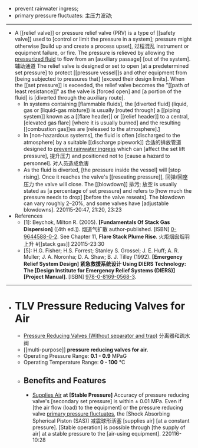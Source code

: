 - prevent rainwater ingress; 
- primary pressure fluctuates: 主压力波动; 
- ---
- A [[relief valve]] or pressure relief valve (PRV) is a type of [[safety valve]] used to [control or limit the pressure in a system]; pressure might otherwise [build up and create a process upset], 过程混乱 instrument or equipment failure, or fire. The pressure is relieved by allowing the [pressurized fluid](((UFdxj2PZe))) to flow from an [auxiliary passage] [out of the system]. 辅助通道 The relief valve is designed or set to open [at a predetermined set pressure] to protect [[pressure vessel]]s and other equipment from [being subjected to pressures that] [exceed their design limits]. When the [[set pressure]] is exceeded, the relief valve becomes the "[[path of least resistance]]" as the valve is [forced open] and [a portion of the fluid] is [diverted through the auxiliary route]. 
    - In systems containing [flammable fluids], the [diverted fluid] (liquid, gas or [liquid-gas mixture]) is usually [routed through] a [[piping system]] known as a [[flare header]] or [[relief header]] to a central, [elevated gas flare] [where it is usually burned] and the resulting [[combustion gas]]es are [released to the atmosphere].[1](((JUMqQKLM4)))
    - In [non-hazardous systems], the fluid is often [discharged to the atmosphere] by a suitable [[discharge pipework]] 合适的排放管道 designed to [prevent rainwater ingress](((ZdYGdCLms))) which can [affect the set lift pressure], 提升压力 and positioned not to [cause a hazard to personnel]. 对人员造成危害 
    - As the fluid is diverted, [the pressure inside the vessel] will [stop rising]. Once it reaches the valve's [[reseating pressure]], 回弹/回座压力 the valve will close. The [[blowdown]] 排污; 放空 is usually stated as [a percentage of set pressure] and refers to [how much the pressure needs to drop] [before the valve reseats]. The blowdown can vary roughly 2–20%, and some valves have [adjustable blowdowns].
220115-20:47, 21:20, 23:23
- References
    - [1]: Beychok, Milton R. (2005). __[Fundamentals Of Stack Gas Dispersion]__ ([4th ed.]). 烟道气扩散 author-published. [ISBN] [0-9644588-0-2](https://en.wikipedia.org/wiki/Special:BookSources/0-9644588-0-2). See Chapter 11, __Flare Stack Plume Rise__. 火炬烟囱烟羽上升 #[[stack gas]]
220115-23:30
    - [5]: H.G. Fisher; H.S. Forrest; Stanley S. Grossel; J. E. Huff; A. R. Muller; J. A. Noronha; D. A. Shaw; B. J. Tilley (1992). __[Emergency Relief System Design] 紧急救援系统设计 Using DIERS Technology: The [Design Institute for Emergency Relief Systems (DIERS)] [Project Manual]__. [ISBN] [978-0-8169-0568-3](https://en.wikipedia.org/wiki/Special:BookSources/978-0-8169-0568-3).
- ---
- # TLV Pressure Reducing Valves for Air
    - [Pressure Reducing Valves (Without separator and trap)](https://www.tlv.com/global/TI/products/010200.html) 分离器和疏水阀
    - [[multi-purpose]] **pressure reducing valves for air.**
    - Operating Pressure Range: **0.1 - 0.9** MPaG
    - Operating Temperature Range: **0 - 100** °C
    - ## Benefits and Features
        - [Supplies Air](((olh-GvhkA))) **at [Stable Pressure]** Accuracy of pressure reducing valve's [secondary set pressure] is within ± 0.01 MPa. Even if [the air flow (load) to the equipment] or the pressure reducing valve [primary pressure fluctuates](((xR20wRhJY))), the [Shock Absorbing Spherical Piston (SAS)] 减震球形活塞 [supplies air] [at a constant pressure]. [Stable operation] is possible through [the supply of air] at a stable pressure to the [air-using equipment].
220116-10:28

